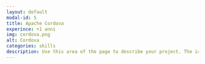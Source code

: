 ```yaml
---
layout: default
modal-id: 5
title: Apache Cordova
experince: +1 anni
img: cordova.png
alt: Cordova
categories: skills
description: Use this area of the page to describe your project. The icon above is part of a free icon set by <a href="https://sellfy.com/p/8Q9P/jV3VZ/">Flat Icons</a>. On their website, you can download their free set with 16 icons, or you can purchase the entire set with 146 icons for only $12!
---
```

